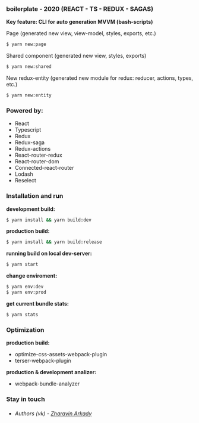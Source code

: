 ### boilerplate - 2020 (REACT - TS - REDUX - SAGAS)
**Key feature: CLI for auto generation MVVM (bash-scripts)**

Page (generated new view, view-model, styles, exports, etc.)
```sh
$ yarn new:page
```
Shared component (generated new view, styles, exports)
```sh
$ yarn new:shared
```
New redux-entity (generated new module for redux: reducer, actions, types, etc.)
```sh
$ yarn new:entity
```

### Powered by:
- React
- Typescript
- Redux
- Redux-saga
- Redux-actions
- React-router-redux
- React-router-dom
- Connected-react-router
- Lodash
- Reselect
 
### Installation and run

**development build:**

```sh
$ yarn install && yarn build:dev
```

**production build:**

```sh
$ yarn install && yarn build:release
```

**running build on local dev-server:**

```sh
$ yarn start
```

**change enviroment:**

```sh
$ yarn env:dev
$ yarn env:prod
```

**get current bundle stats:**

```sh
$ yarn stats
```

### Optimization
**production build:**
- optimize-css-assets-webpack-plugin
- terser-webpack-plugin

**production & development analizer:**
- webpack-bundle-analyzer
### Stay in touch
- ###### Authors (vk) - [Zharavin Arkady](https://vk.com/a.zharavin)
